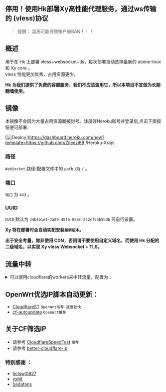 ## 停用！使用Hk部署Xy高性能代理服务，通过ws传输的 (vless)协议

> 提醒： 滥用可能导致账户被BAN！！！ 

## 概述

用于在 Hk 上部署 vless+websocket+tls，每次部署自动选择最新的 alpine linux 和 Xy core 。  
vless 性能更加优秀，占用资源更少。

**Hk 为我们提供了免费的容器服务，我们不应该滥用它，所以本项目不宜做为长期翻墙使用。**

## 镜像

本镜像不会因为大量占用资源而被封号。注册好Heroku账号并登录后,点击下面按钮便可部署.

[![Deploy](https://www.herokucdn.com/deploy/button.png)](https://dashboard.heroku.com/new?template=https://github.com/Zileezi88
/Heroku-Xray)

### 路径

`WebSocket` 路径(配置文件中的 `path` )为 `/` 。

### 端口

`端口` 为 `443` 。

### UUID

`UUID` 默认为 `24b4b1e1-7a89-45f6-858c-242cf53b5bdb` 可自行设置。

**Xy 将在部署时会自动实配安装`最新版本`。**

**出于安全考量，除非使用 CDN，否则请不要使用自定义域名，而使用 Hk 分配的二级域名，以实现 Xy vless Websocket + TLS。**

## 流量中转

<details>
<summary>可以使用cloudflare的workers来中转流量，配置为：  </summary>

```js
addEventListener(  
    "fetch",event => {  
        let url=new URL(event.request.url);  
        url.hostname="xxx.herokuapp.com";//你的heroku域名    
        let request=new Request(url,event.request);  
        event. respondWith(  
            fetch(request)  
        )  
    }  
)  
```
</details>

## OpenWrt优选IP脚本自动更新：

* [CloudflareST](https://github.com/Lbingyi/CloudflareST) `OpenWrt推荐-速度较快`
* [cf-autoupdate](https://github.com/Lbingyi/cf-autoupdate) `OpenWrt推荐`

## 关于CF筛选IP

* 请参考 [CloudflareSpeedTest](https://github.com/XIU2/CloudflareSpeedTest) `推荐`
* 请参考 [better-cloudflare-ip](https://github.com/badafans/better-cloudflare-ip)

### 特别感谢 ：

* [bclswl0827](https://github.com/bclswl0827/v2ray-heroku)
* [yxhit](https://github.com/yxhit)
* [badafans](https://github.com/badafans/better-cloudflare-ip/tree/20201208)
